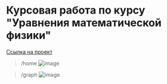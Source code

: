 # Курсовая работа по курсу "Уравнения математической физики"
[Ссылка на проект](https://nikitanosov1.github.io/coursework-eomp/)

>/home
![image](https://user-images.githubusercontent.com/71886485/227203208-9e753925-fc23-45fd-b497-b8c52dd6371f.png)

>/graph
![image](https://user-images.githubusercontent.com/71886485/227203346-1dd86a7c-1b58-400e-9fd0-537e29eac50b.png)
